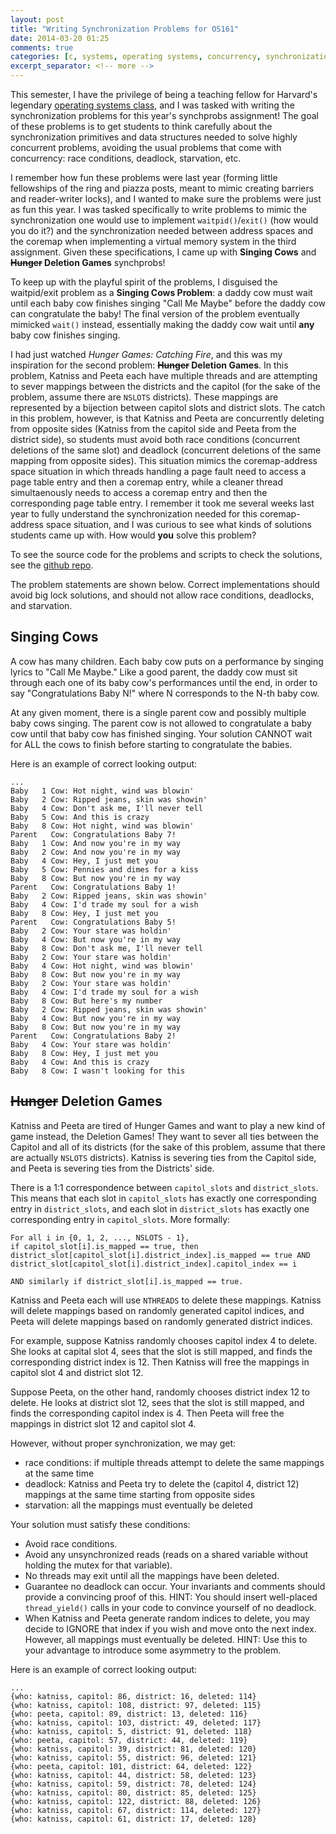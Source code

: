 ```yaml
---
layout: post
title: "Writing Synchronization Problems for OS161"
date: 2014-03-20 01:25
comments: true
categories: [c, systems, operating systems, concurrency, synchronization, teaching]
excerpt_separator: <!-- more -->
---
```


This semester, I have the privilege of being a teaching fellow
for Harvard's legendary [operating systems class](http://www.eecs.harvard.edu/~margo/cs161/),
and I was tasked with writing the synchronization problems for
this year's synchprobs assignment! The goal of these problems
is to get students to think carefully about the synchronization
primitives and data structures needed to solve highly concurrent
problems, avoiding the usual problems that come with concurrency:
race conditions, deadlock, starvation, etc.

I remember how fun these problems
were last year (forming little fellowships of the ring and piazza posts,
meant to mimic creating barriers and reader-writer locks), and
I wanted to make sure the problems were just as fun this year.
I was tasked specifically to write problems to mimic the
synchronization one would use to implement `waitpid()`/`exit()`
(how would you do it?) and the synchronization needed
between address spaces and the coremap when implementing
a virtual memory system in the third assignment. Given
these specifications, I came up with
**Singing Cows** and **~~Hunger~~ Deletion Games** synchprobs!

<!-- more -->

To keep up with the playful spirit of the problems, I
disguised the waitpid/exit problem as a **Singing Cows Problem**:
a daddy cow must wait until each baby cow finishes
singing "Call Me Maybe" before the daddy cow can congratulate
the baby! The final version of the problem eventually
mimicked `wait()` instead, essentially making the daddy
cow wait until **any** baby cow finishes singing.

I had just watched *Hunger Games: Catching Fire*, and this
was my inspiration for the second problem: **~~Hunger~~ Deletion Games**.
In this problem, Katniss and Peeta each have multiple threads
and are attempting to sever mappings between the districts
and the capitol (for the sake of the problem, assume there
are `NSLOTS` districts). These mappings are represented
by a bijection between
capitol slots and district slots. The catch in this problem,
however, is that Katniss and Peeta are concurrently deleting
from opposite sides (Katniss from the capitol side and Peeta
from the district side), so students must avoid
both race conditions (concurrent deletions of the same slot)
and deadlock (concurrent deletions of the same mapping
from opposite sides). This situation mimics the coremap-address
space situation in which threads handling a page fault
need to access a page table entry and then
a coremap entry, while a cleaner thread simultaenously needs
to access a coremap entry and then the corresponding page
table entry. I remember it took me several weeks last year to fully
understand the synchronization needed for this coremap-address space
situation, and I was curious to see what kinds of solutions
students came up with. How would **you** solve this problem?

To see the source code for the problems and scripts to
check the solutions, see the [github repo](https://github.com/kennyyu/cs161-a1scripts).

The problem statements are shown below. Correct implementations should
avoid big lock solutions, and should not allow race conditions,
deadlocks, and starvation.

## Singing Cows

A cow has many children. Each baby cow puts on a performance by singing
lyrics to "Call Me Maybe." Like a good parent, the daddy cow must
sit through each one of its baby cow's performances until the end, in order
to say "Congratulations Baby N!" where N corresponds to the N-th baby cow.

At any given moment, there is a single parent cow and possibly multiple
baby cows singing. The parent cow is not allowed to congratulate a baby
cow until that baby cow has finished singing. Your solution CANNOT
wait for ALL the cows to finish before starting to congratulate the babies.

Here is an example of correct looking output:

```
...
Baby   1 Cow: Hot night, wind was blowin'
Baby   2 Cow: Ripped jeans, skin was showin'
Baby   4 Cow: Don't ask me, I'll never tell
Baby   5 Cow: And this is crazy
Baby   8 Cow: Hot night, wind was blowin'
Parent   Cow: Congratulations Baby 7!
Baby   1 Cow: And now you're in my way
Baby   2 Cow: And now you're in my way
Baby   4 Cow: Hey, I just met you
Baby   5 Cow: Pennies and dimes for a kiss
Baby   8 Cow: But now you're in my way
Parent   Cow: Congratulations Baby 1!
Baby   2 Cow: Ripped jeans, skin was showin'
Baby   4 Cow: I'd trade my soul for a wish
Baby   8 Cow: Hey, I just met you
Parent   Cow: Congratulations Baby 5!
Baby   2 Cow: Your stare was holdin'
Baby   4 Cow: But now you're in my way
Baby   8 Cow: Don't ask me, I'll never tell
Baby   2 Cow: Your stare was holdin'
Baby   4 Cow: Hot night, wind was blowin'
Baby   8 Cow: But now you're in my way
Baby   2 Cow: Your stare was holdin'
Baby   4 Cow: I'd trade my soul for a wish
Baby   8 Cow: But here's my number
Baby   2 Cow: Ripped jeans, skin was showin'
Baby   4 Cow: But now you're in my way
Baby   8 Cow: But now you're in my way
Parent   Cow: Congratulations Baby 2!
Baby   4 Cow: Your stare was holdin'
Baby   8 Cow: Hey, I just met you
Baby   4 Cow: And this is crazy
Baby   8 Cow: I wasn't looking for this
```

## ~~Hunger~~ Deletion Games

Katniss and Peeta are tired of Hunger Games and want to play a new kind
of game instead, the Deletion Games! They want to sever all ties between
the Capitol and all of its districts (for the sake of this problem, assume
that there are actually `NSLOTS` districts). Katniss is severing ties
from the Capitol side, and Peeta is severing ties from the Districts' side.

There is a 1:1 correspondence between `capitol_slots` and `district_slots`. This
means that each slot in `capitol_slots` has exactly one corresponding entry in
`district_slots`, and each slot in `district_slots` has exactly one corresponding
entry in `capitol_slots`. More formally:

```
For all i in {0, 1, 2, ..., NSLOTS - 1},
if capitol_slot[i].is_mapped == true, then
district_slot[capitol_slot[i].district_index].is_mapped == true AND
district_slot[capitol_slot[i].district_index].capitol_index == i

AND similarly if district_slot[i].is_mapped == true.
```

Katniss and Peeta each will use `NTHREADS` to delete these mappings. Katniss
will delete mappings based on randomly generated capitol indices, and Peeta
will delete mappings based on randomly generated district indices.

For example, suppose Katniss randomly chooses capitol index 4 to delete.
She looks at capital slot 4, sees that the slot is still mapped, and finds
the corresponding district index is 12. Then Katniss will free the mappings
in capitol slot 4 and district slot 12.

Suppose Peeta, on the other hand, randomly chooses district index 12 to
delete. He looks at district slot 12, sees that the slot is still mapped,
and finds the corresponding capitol index is 4. Then Peeta will free the
mappings in district slot 12 and capitol slot 4.

However, without proper synchronization, we may get:

*  race conditions: if multiple threads attempt to delete the same mappings at the same time
*  deadlock: Katniss and Peeta try to delete the (capitol 4, district 12)
   mappings at the same time starting from opposite sides
*  starvation: all the mappings must eventually be deleted

Your solution must satisfy these conditions:

*  Avoid race conditions.
*  Avoid any unsynchronized reads (reads on a shared variable without holding the mutex for that variable).
*  No threads may exit until all the mappings have been deleted.
*  Guarantee no deadlock can occur. Your invariants and comments should
   provide a convincing proof of this.
   HINT: You should insert well-placed `thread_yield()` calls in your code to
   convince yourself of no deadlock.
*  When Katniss and Peeta generate random indices to delete, you may decide
   to IGNORE that index if you wish and move onto the next index. However,
   all mappings must eventually be deleted.
   HINT: Use this to your advantage to introduce some asymmetry to the
   problem.

Here is an example of correct looking output:

```
...
{who: katniss, capitol: 86, district: 16, deleted: 114}
{who: katniss, capitol: 108, district: 97, deleted: 115}
{who: peeta, capitol: 89, district: 13, deleted: 116}
{who: katniss, capitol: 103, district: 49, deleted: 117}
{who: katniss, capitol: 5, district: 91, deleted: 118}
{who: peeta, capitol: 57, district: 44, deleted: 119}
{who: katniss, capitol: 39, district: 81, deleted: 120}
{who: katniss, capitol: 55, district: 96, deleted: 121}
{who: peeta, capitol: 101, district: 64, deleted: 122}
{who: katniss, capitol: 44, district: 58, deleted: 123}
{who: katniss, capitol: 59, district: 78, deleted: 124}
{who: katniss, capitol: 80, district: 85, deleted: 125}
{who: katniss, capitol: 122, district: 88, deleted: 126}
{who: katniss, capitol: 67, district: 114, deleted: 127}
{who: katniss, capitol: 61, district: 17, deleted: 128}
```